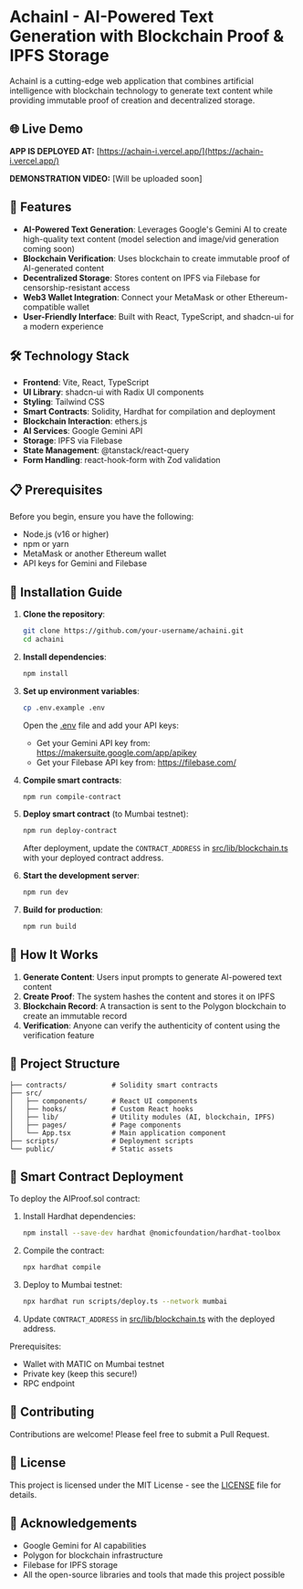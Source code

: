 # AchainI - AI-Powered Text Generation with Blockchain Proof & IPFS Storage

AchainI is a cutting-edge web application that combines artificial intelligence with blockchain technology to generate text content while providing immutable proof of creation and decentralized storage.

## 🌐 Live Demo

**APP IS DEPLOYED AT:** [https://achain-i.vercel.app/](https://achain-i.vercel.app/)

**DEMONSTRATION VIDEO:** [Will be uploaded soon]

## 🚀 Features

- **AI-Powered Text Generation**: Leverages Google's Gemini AI to create high-quality text content (model selection and image/vid generation coming soon)
- **Blockchain Verification**: Uses blockchain to create immutable proof of AI-generated content
- **Decentralized Storage**: Stores content on IPFS via Filebase for censorship-resistant access
- **Web3 Wallet Integration**: Connect your MetaMask or other Ethereum-compatible wallet
- **User-Friendly Interface**: Built with React, TypeScript, and shadcn-ui for a modern experience

## 🛠️ Technology Stack

- **Frontend**: Vite, React, TypeScript
- **UI Library**: shadcn-ui with Radix UI components
- **Styling**: Tailwind CSS
- **Smart Contracts**: Solidity, Hardhat for compilation and deployment
- **Blockchain Interaction**: ethers.js
- **AI Services**: Google Gemini API
- **Storage**: IPFS via Filebase
- **State Management**: @tanstack/react-query
- **Form Handling**: react-hook-form with Zod validation

## 📋 Prerequisites

Before you begin, ensure you have the following:
- Node.js (v16 or higher)
- npm or yarn
- MetaMask or another Ethereum wallet
- API keys for Gemini and Filebase

## 📖 Installation Guide

1. **Clone the repository**:
   ```bash
   git clone https://github.com/your-username/achaini.git
   cd achaini
   ```

2. **Install dependencies**:
   ```bash
   npm install
   ```

3. **Set up environment variables**:
   ```bash
   cp .env.example .env
   ```
   Open the [.env](file:///c:/Users/shlok/repos/AchainI/.env) file and add your API keys:
   - Get your Gemini API key from: https://makersuite.google.com/app/apikey
   - Get your Filebase API key from: https://filebase.com/

4. **Compile smart contracts**:
   ```bash
   npm run compile-contract
   ```

5. **Deploy smart contract** (to Mumbai testnet):
   ```bash
   npm run deploy-contract
   ```
   After deployment, update the `CONTRACT_ADDRESS` in [src/lib/blockchain.ts](file:///c:/Users/shlok/repos/AchainI/src/lib/blockchain.ts) with your deployed contract address.

6. **Start the development server**:
   ```bash
   npm run dev
   ```

7. **Build for production**:
   ```bash
   npm run build
   ```

## 🧠 How It Works

1. **Generate Content**: Users input prompts to generate AI-powered text content
2. **Create Proof**: The system hashes the content and stores it on IPFS
3. **Blockchain Record**: A transaction is sent to the Polygon blockchain to create an immutable record
4. **Verification**: Anyone can verify the authenticity of content using the verification feature

## 📁 Project Structure

```
├── contracts/           # Solidity smart contracts
├── src/
│   ├── components/      # React UI components
│   ├── hooks/           # Custom React hooks
│   ├── lib/             # Utility modules (AI, blockchain, IPFS)
│   ├── pages/           # Page components
│   └── App.tsx          # Main application component
├── scripts/             # Deployment scripts
└── public/              # Static assets
```

## 📜 Smart Contract Deployment

To deploy the AIProof.sol contract:

1. Install Hardhat dependencies:
   ```bash
   npm install --save-dev hardhat @nomicfoundation/hardhat-toolbox
   ```

2. Compile the contract:
   ```bash
   npx hardhat compile
   ```

3. Deploy to Mumbai testnet:
   ```bash
   npx hardhat run scripts/deploy.ts --network mumbai
   ```

4. Update `CONTRACT_ADDRESS` in [src/lib/blockchain.ts](file:///c:/Users/shlok/repos/AchainI/src/lib/blockchain.ts) with the deployed address.

Prerequisites:
- Wallet with MATIC on Mumbai testnet
- Private key (keep this secure!)
- RPC endpoint

## 🤝 Contributing

Contributions are welcome! Please feel free to submit a Pull Request.

## 📄 License

This project is licensed under the MIT License - see the [LICENSE](LICENSE) file for details.

## 🙏 Acknowledgements

- Google Gemini for AI capabilities
- Polygon for blockchain infrastructure
- Filebase for IPFS storage
- All the open-source libraries and tools that made this project possible
